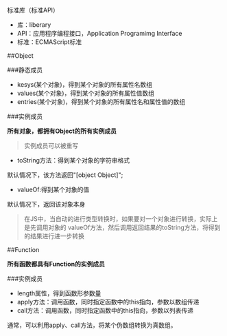 标准库（标准API）

- 库：liberary
- API：应用程序编程接口，Application Programimg Interface
- 标准：ECMAScript标准

##Object

###静态成员

- kesys(某个对象)，得到某个对象的所有属性名数组
- values(某个对象)，得到某个对象的所有属性值数组
- entries(某个对象)，得到某个对象的所有属性名和属性值的数组

###实例成员

**所有对象，都拥有Object的所有实例成员**

>实例成员可以被重写

- toString方法：得到某个对象的字符串格式

默认情况下，该方法返回"[object Object]";

- valueOf:得到某个对象的值

默认情况下，返回该对象本身

>在JS中，当自动的进行类型转换时，如果要对一个对象进行转换，实际上是先调用对象的
valueOf方法，然后调用返回结果的toString方法，将得到的结果进行进一步转换

##Function

**所有函数都具有Function的实例成员**

###实例成员

- length属性，得到函数形参数量
- apply方法：调用函数，同时指定函数中的this指向，参数以数组传递
- call方法：调用函数，同时指定函数中的this指向，参数以列表传递


通常，可以利用apply、call方法，将某个伪数组转换为真数组。